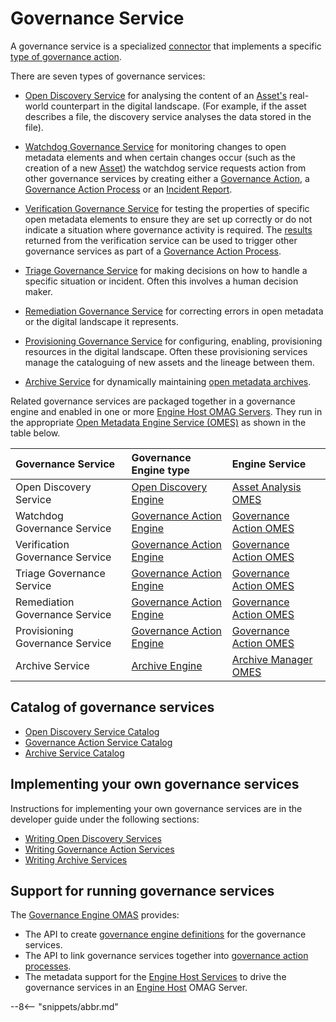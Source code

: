 <!-- SPDX-License-Identifier: CC-BY-4.0 -->
<!-- Copyright Contributors to the ODPi Egeria project. -->

# Governance Service

A governance service is a specialized [connector](/egeria-docs/concepts/connector) that implements a specific [type of governance action](/egeria-docs/concepts/governance-action).

There are seven types of governance services:

* [Open Discovery Service](open-discovery-service.md) for analysing the content of an [Asset's](asset.md) real-world counterpart in the digital landscape. (For example, if the asset describes a file, the discovery service analyses the data stored in the file).
  
* [Watchdog Governance Service](/egeria-docs/guides/developer/governance-action-services/watchdog-governance-service) for monitoring changes to open metadata elements and when certain changes occur (such as the creation of a new [Asset](/egeria-docs/concepts/asset)) the watchdog service requests action from other governance services by creating either a [Governance Action](/egeria-docs/concepts/governance-action), a [Governance Action Process](/egeria-docs/concepts/governance-action-process) or an [Incident Report](/egeria-docs/concepts/incident-report).
  
* [Verification Governance Service](/egeria-docs/guides/developer/governance-action-services/verification-governance-service) for testing the properties of specific open metadata elements to ensure they are set up correctly or do not indicate a situation where governance activity is required.  The [results](/egeria-docs/concepts/guard) returned from the verification service can be used to trigger other governance services as part of a [Governance Action Process](/egeria-docs/concepts/governance-action-process).
  
* [Triage Governance Service](/egeria-docs/guides/developer/governance-action-services/triage-governance-service) for making decisions on how to handle a specific situation or incident.  Often this involves a human decision maker.
  
* [Remediation Governance Service](/egeria-docs/guides/developer/governance-action-services/remediation-governance-service) for correcting errors in open metadata or the digital landscape it represents.
   
* [Provisioning Governance Service](/egeria-docs/guides/developer/governance-action-services/provisioning-governance-service) for configuring, enabling, provisioning resources in the digital landscape.  Often these provisioning services manage the cataloguing of new assets and the lineage between them.
  
* [Archive Service](/egeria-docs/guides/developer/archive-services/overview) for dynamically maintaining [open metadata archives](/egeria-docs/concepts/open-metadata-archive).
  
Related governance services are packaged together in a governance engine and enabled in one or more [Engine Host OMAG Servers](/egeria-docs/concepts/engine-host).  They run in the appropriate [Open Metadata Engine Service (OMES)](/egeria-docs/services/omes) as shown in the table below.

| Governance Service | Governance Engine type | Engine Service |
| :----------------- | :--------------------- | :------------- | 
| Open Discovery Service | [Open Discovery Engine](/egeria-docs/concepts/open-discovery-engine) | [Asset Analysis OMES](/egeria-docs/services/omes/asset-analysis/overview) |
| Watchdog Governance Service | [Governance Action Engine](/egeria-docs/concepts/governance-action-engine) | [Governance Action OMES](/egeria-docs/services/omes/governance-action/overview) |
| Verification Governance Service | [Governance Action Engine](/egeria-docs/concepts/governance-action-engine) | [Governance Action OMES](/egeria-docs/services/omes/governance-action/overview) |
| Triage Governance Service | [Governance Action Engine](/egeria-docs/concepts/governance-action-engine) | [Governance Action OMES](/egeria-docs/services/omes/governance-action/overview) |
| Remediation Governance Service | [Governance Action Engine](/egeria-docs/concepts/governance-action-engine) | [Governance Action OMES](/egeria-docs/services/omes/governance-action/overview) |
| Provisioning Governance Service | [Governance Action Engine](/egeria-docs/concepts/governance-action-engine) | [Governance Action OMES](/egeria-docs/services/omes/governance-action/overview) |
| Archive Service | [Archive Engine](/egeria-docs/concepts/archive-engine) | [Archive Manager OMES](/egeria-docs/services/omes/archive-manager/overview) |

## Catalog of governance services

* [Open Discovery Service Catalog](/egeria-docs/connectors/#open-discovery-services)
* [Governance Action Service Catalog](/egeria-docs/connectors/#governance-action-services)
* [Archive Service Catalog](/egeria-docs/connectors/#archive-services)

## Implementing your own governance services

Instructions for implementing your own governance services are in the developer guide under the following sections: 

* [Writing Open Discovery Services](/egeria-docs/guides/developer/open-dicovery-services/overview)
* [Writing Governance Action Services](/egeria-docs/guides/developer/governance-action-services/overview)
* [Writing Archive Services](/egeria-docs/guides/developer/archive-services/overview)

## Support for running governance services

The [Governance Engine OMAS](/egeria-docs/services/omas/governance-engine/overview) provides:

* The API to create [governance engine definitions](/egeria-docs/concepts/governance-engine) for the governance services.
* The API to link governance services together into [governance action processes](/egeria-docs/concepts/governance-action-process).
* The metadata support for the [Engine Host Services](/egeria-docs/services/engine-host-services) to drive the governance services in an [Engine Host](/egeria-docs/concepts/engine-host) OMAG Server.


--8<-- "snippets/abbr.md"